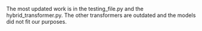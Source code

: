 The most updated work is in the testing_file.py and the hybrid_transformer.py. The other transformers are outdated and the models did not fit our purposes.
